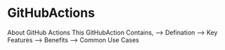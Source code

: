 # GitHubActions
About GitHub Actions
This GitHubAction Contains,
--> Defination
--> Key Features
--> Benefits
--> Common Use Cases
